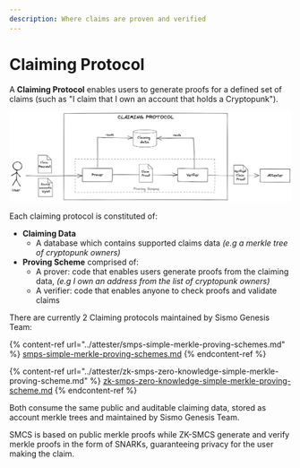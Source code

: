```yaml
---
description: Where claims are proven and verified
---
```


# Claiming Protocol

A **Claiming Protocol** enables users to generate proofs for a defined set of claims (such as "I claim that I own an account that holds a Cryptopunk").

![](<../../.gitbook/assets/Sismo Claiming Scheme (3).png>)

Each claiming protocol is constituted of:&#x20;

* **Claiming Data**
  * A database which contains supported claims data _(e.g a merkle tree of cryptopunk owners)_
* **Proving Scheme** comprised of:
  * A prover: code that enables users generate proofs from the claiming data, _(e.g I own an address from the list of cryptopunk owners)_
  * A verifier: code that enables anyone to check proofs and validate claims

There are currently 2 Claiming protocols maintained by Sismo Genesis Team:

{% content-ref url="../attester/smps-simple-merkle-proving-schemes.md" %}
[smps-simple-merkle-proving-schemes.md](../attester/smps-simple-merkle-proving-schemes.md)
{% endcontent-ref %}

{% content-ref url="../attester/zk-smps-zero-knowledge-simple-merkle-proving-scheme.md" %}
[zk-smps-zero-knowledge-simple-merkle-proving-scheme.md](../attester/zk-smps-zero-knowledge-simple-merkle-proving-scheme.md)
{% endcontent-ref %}

Both consume the same public and auditable claiming data, stored as account merkle trees and maintained by Sismo Genesis Team.

SMCS is based on public merkle proofs while ZK-SMCS generate and verify merkle proofs in the form of SNARKs, guaranteeing privacy for the user making the claim.
